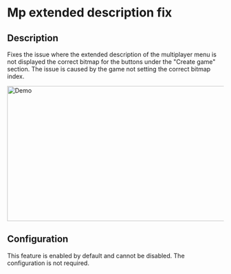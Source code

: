 # Mp extended description fix

## Description

Fixes the issue where the extended description of the multiplayer menu is not displayed the
correct bitmap for the buttons under the "Create game" section. The issue is caused by the game not
setting the correct bitmap index.

<img src="/assets/extended-description-fix.png" alt="Demo" width="560" height="315">


## Configuration

This feature is enabled by default and cannot be disabled. The configuration is not required.
